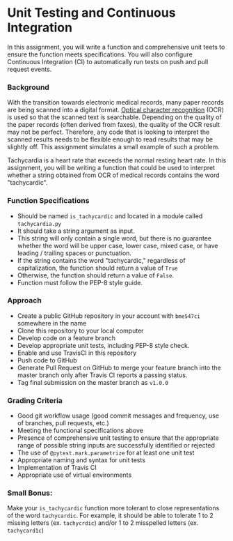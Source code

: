 # Unit Testing and Continuous Integration

In this assignment, you will write a function and comprehensive unit teets to
ensure the function meets specifications.  You will also configure Continuous
Integration (CI) to automatically run tests on push and pull request events.

### Background
With the transition towards electronic medical records, many paper records are
being scanned into a digital format.  [Optical character recognition](https://en.wikipedia.org/wiki/Optical_character_recognition)
(OCR) is used so that the scanned text is searchable.  Depending on the 
quality of the paper records (often derived from faxes), the quality of the 
OCR result may not be perfect.  Therefore, any code that is looking to 
interpret the scanned results needs to be flexible enough to read results that
may be slightly off.  This assignment simulates a small example of such a
problem.  

Tachycardia is a heart rate that exceeds the normal resting heart rate.  In
this assignment, you will be writing a function that could be used to
interpret whether a string obtained from OCR of medical records contains the 
word "tachycardic". 

### Function Specifications
* Should be named `is_tachycardic` and located in a module called 
`tachycardia.py`
* It should take a string argument as input.
* This string will only contain a single word, but there is no guarantee
whether the word will be upper case, lower case, mixed case, or have leading /
trailing spaces or punctuation.
* If the string contains the word "tachycardic," regardless of capitalization,
the function should return a value of `True`
* Otherwise, the function should return a value of `False`.
* Function must follow the PEP-8 style guide.

### Approach
* Create a public GitHub repository in your account with `bme547ci` somewhere 
in the name
* Clone this repository to your local computer
* Develop code on a feature branch
* Develop appropriate unit tests, including PEP-8 style check.
* Enable and use TravisCI in this repository
* Push code to GitHub
* Generate Pull Request on GitHub to merge your feature branch into the master
branch only after Travis CI reports a passing status.
* Tag final submission on the master branch as `v1.0.0`


### Grading Criteria
* Good git workflow usage (good commit messages and frequency, use of branches,
pull requests, etc.)
* Meeting the functional specifications above
* Presence of comprehensive unit testing to ensure that the appropriate range 
of possible string inputs are successfully identified or rejected
* The use of `@pytest.mark.parametrize` for at least one unit test
* Appropriate naming and syntax for unit tests
* Implementation of Travis CI
* Appropriate use of virtual environments

### Small Bonus:
Make your `is_tachycardic` function more tolerant to close representations of
the word `tachycardic`.  For example, it should be able to tolerate 1 to 2
missing letters (ex. `tachycrdic`) and/or 1 to 2 misspelled letters
(ex. `tachycard1c`)

